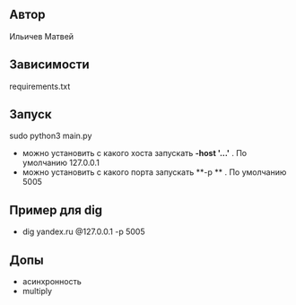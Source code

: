 ## Автор 
Ильичев Матвей

## Зависимости
requirements.txt

## Запуск
sudo python3 main.py
- можно установить с какого хоста запускать **-host '...'** . По умолчанию 127.0.0.1
- можно установить с какого порта запускать  **-p ** . По умолчанию 5005

## Пример для dig
- dig yandex.ru @127.0.0.1 -p 5005

## Допы
- асинхронность
- multiply
